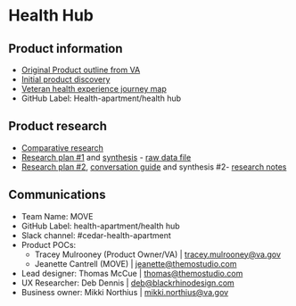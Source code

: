 # Health Hub

## Product information

- [Original Product outline from VA](https://github.com/department-of-veterans-affairs/va.gov-team/blob/master/products/health-care/health-apartment/Health%20Hub/Product/Onboarding/Product%20Kickoff%20document%20from%20VA-PO%204.18.22.pdf)
- [Initial product discovery](https://github.com/department-of-veterans-affairs/va.gov-team/blob/master/products/health-care/health-apartment/Health%20Hub/Research/Health%20Hub%20discover%20doc.pdf)
- [Veteran health experience journey map](https://github.com/department-of-veterans-affairs/va.gov-team/blob/master/products/health-care/health-apartment/Health%20Hub/Design/Design%20Review%20Content%20and%20Notes/VA%20Health%20Benefits%20Experience%20Journey%20Map%20v2%205.29.22.pdf)
- GitHub Label: Health-apartment/health hub

## Product research

- [Comparative research](https://github.com/department-of-veterans-affairs/va.gov-team/blob/master/products/health-care/health-apartment/Health%20Hub/Research/Health%20Hub%20Comparative%20research%20vF.pdf)
- [Research plan #1](https://github.com/department-of-veterans-affairs/va.gov-team/blob/master/products/health-care/health-apartment/Health%20Hub/Research/IA%20Tree%20Test%201/2022%20Health%20Hub%20Tree%20Test%20research%20plan.md) and [synthesis](https://github.com/department-of-veterans-affairs/va.gov-team/blob/master/products/health-care/health-apartment/Health%20Hub/Research/IA%20Tree%20Test%201/IA%20tree%20test%20synthesis%20preliminary%20Veteran%20only%206.28.2022.pdf) - [raw data file](https://github.com/department-of-veterans-affairs/va.gov-team/tree/master/products/health-care/health-apartment/Health%20Hub/Research/IA%20Tree%20Test%201/Raw%20data%20files)
- [Research plan #2](https://github.com/department-of-veterans-affairs/va.gov-team/blob/master/products/health-care/health-apartment/Health%20Hub/Research/Research%20%232/Research%20Plan%202%20v2022-08-09.md), [conversation guide](https://github.com/department-of-veterans-affairs/va.gov-team/blob/master/products/health-care/health-apartment/Health%20Hub/Research/Research%20%232/Conversation%20Guide%20v2022-08-09.md) and synthesis #2- [research notes](https://github.com/department-of-veterans-affairs/va.gov-team/tree/master/products/health-care/health-apartment/Health%20Hub/Research/Research%20%232/Perigean%20notes)

## Communications

- Team Name: MOVE
- GitHub Label: health-apartment/health hub
- Slack channel: #cedar-health-apartment
- Product POCs: 
    - Tracey Mulrooney (Product Owner/VA) | tracey.mulrooney@va.gov
    - Jeanette Cantrell (MOVE) | jeanette@themostudio.com
- Lead designer: Thomas McCue | thomas@themostudio.com
- UX Researcher: Deb Dennis | deb@blackrhinodesign.com
- Business owner: Mikki Northius | mikki.northius@va.gov 






